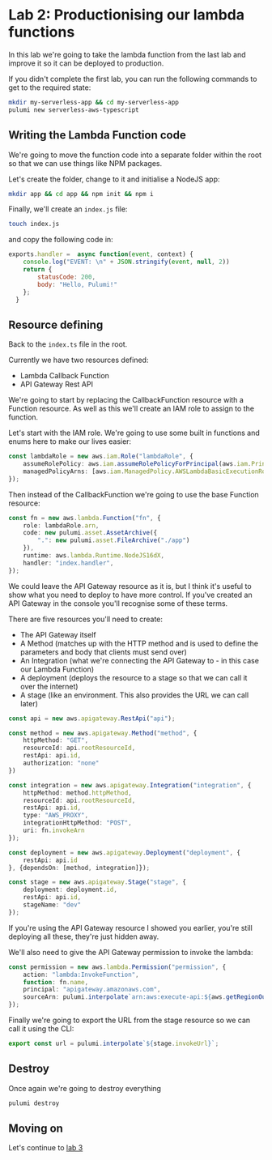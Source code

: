 # Lab 2: Productionising our lambda functions

In this lab we're going to take the lambda function from the last lab and improve it so it can be deployed to production.

If you didn't complete the first lab, you can run the following commands to get to the required state:

```bash
mkdir my-serverless-app && cd my-serverless-app
pulumi new serverless-aws-typescript
```

## Writing the Lambda Function code

We're going to move the function code into a separate folder within the root so that we can use things like NPM packages. 

Let's create the folder, change to it and initialise a NodeJS app:

```bash
mkdir app && cd app && npm init && npm i
```

Finally, we'll create an `index.js` file:

```bash
touch index.js
```

and copy the following code in:

```javascript
exports.handler =  async function(event, context) {
    console.log("EVENT: \n" + JSON.stringify(event, null, 2))
    return {
        statusCode: 200,
        body: "Hello, Pulumi!"
    };
  }
```

## Resource defining

Back to the `index.ts` file in the root.

Currently we have two resources defined:

- Lambda Callback Function
- API Gateway Rest API

We're going to start by replacing the CallbackFunction resource with a Function resource. As well as this we'll create an IAM role to assign to the function.

Let's start with the IAM role. We're going to use some built in functions and enums here to make our lives easier:

```typescript
const lambdaRole = new aws.iam.Role("lambdaRole", {
    assumeRolePolicy: aws.iam.assumeRolePolicyForPrincipal(aws.iam.Principals.LambdaPrincipal),
    managedPolicyArns: [aws.iam.ManagedPolicy.AWSLambdaBasicExecutionRole]
});
```

Then instead of the CallbackFunction we're going to use the base Function resource:

```typescript
const fn = new aws.lambda.Function("fn", {
    role: lambdaRole.arn,
    code: new pulumi.asset.AssetArchive({
        ".": new pulumi.asset.FileArchive("./app")
    }),
    runtime: aws.lambda.Runtime.NodeJS16dX,
    handler: "index.handler",
});
```

We could leave the API Gateway resource as it is, but I think it's useful to show what you need to deploy to have more control. If you've created an API Gateway in the console you'll recognise some of these terms.

There are five resources you'll need to create:

* The API Gateway itself
* A Method (matches up with the HTTP method and is used to define the parameters and body that clients must send over)
* An Integration (what we're connecting the API Gateway to - in this case our Lambda Function)
* A deployment (deploys the resource to a stage so that we can call it over the internet)
* A stage (like an environment. This also provides the URL we can call later)

```typescript
const api = new aws.apigateway.RestApi("api");

const method = new aws.apigateway.Method("method", {
    httpMethod: "GET",
    resourceId: api.rootResourceId,
    restApi: api.id,
    authorization: "none"
})

const integration = new aws.apigateway.Integration("integration", {
    httpMethod: method.httpMethod,
    resourceId: api.rootResourceId,
    restApi: api.id,
    type: "AWS_PROXY",
    integrationHttpMethod: "POST",
    uri: fn.invokeArn
});

const deployment = new aws.apigateway.Deployment("deployment", {
    restApi: api.id
}, {dependsOn: [method, integration]});

const stage = new aws.apigateway.Stage("stage", {
    deployment: deployment.id,
    restApi: api.id,
    stageName: "dev"
});
```

If you're using the API Gateway resource I showed you earlier, you're still deploying all these, they're just hidden away.

We'll also need to give the API Gateway permission to invoke the lambda:

```typescript
const permission = new aws.lambda.Permission("permission", {
    action: "lambda:InvokeFunction",
    function: fn.name,
    principal: "apigateway.amazonaws.com",
    sourceArn: pulumi.interpolate`arn:aws:execute-api:${aws.getRegionOutput().name}:${aws.getCallerIdentity().then(x => x.accountId)}:${api.id}/*/${method.httpMethod}/`
});
```

Finally we're going to export the URL from the stage resource so we can call it using the CLI:

```typescript
export const url = pulumi.interpolate`${stage.invokeUrl}`;
```

## Destroy

Once again we're going to destroy everything

```typescript
pulumi destroy
```

## Moving on

Let's continue to [lab 3](https://github.com/pulumi/workshops/tree/main/serverless-architecture-on-aws/lab-3)
